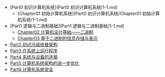 * [Part0 初识计算机系统](Part0 初识计算机系统/1-1.md)
    * [Chapter01 初始计算机系统](Part0 初识计算机系统/Chapter01 初始计算机系统/1-1.md)
* [Part1 逻辑与二进制基础](Part1 逻辑与二进制基础/1-1.md)
    * [Chapter02 计算机设计基础——二进制](part2/feedback_please.md)
    * [Chapter03 基于二进制的信息存储与表示](part2/better_tools.md)
* [Part2 初识冯诺依曼架构]()
* [Part3 在系统上运行程序]()
* [Part4 系统与设备的连接]()
* [Part5 计算机系统架构的进一步优化]()
* [Part6 计算机系统安全]()

